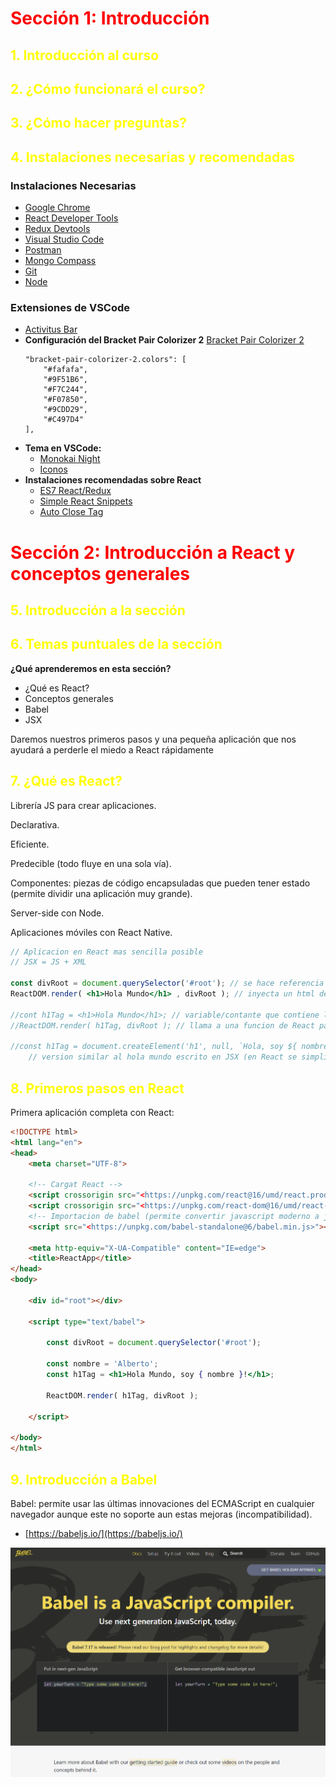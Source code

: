 # <font color="red">Sección 1: Introducción</font>
## <font color="yellow">1. Introducción al curso</font>

## <font color="yellow">2. ¿Cómo funcionará el curso?</font>

## <font color="yellow">3. ¿Cómo hacer preguntas?</font>

## <font color="yellow">4. Instalaciones necesarias y recomendadas</font>
### **Instalaciones Necesarias**
- [Google Chrome](https://www.google.com/chrome/)
- [React Developer Tools](https://chrome.google.com/webstore/detail/react-developer-tools/fmkadmapgofadopljbjfkapdkoienihi?hl=es&authuser=1)
- [Redux Devtools](https://chrome.google.com/webstore/detail/redux-devtools/lmhkpmbekcpmknklioeibfkpmmfibljd?hl=es)
- [Visual Studio Code](https://code.visualstudio.com/)
- [Postman](https://www.postman.com/downloads/)
- [Mongo Compass](https://www.mongodb.com/try/download/compass)
- [Git](https://git-scm.com/)
- [Node](https://nodejs.org/es/)
### **Extensiones de VSCode**
- [Activitus Bar](https://marketplace.visualstudio.com/items?itemName=Gruntfuggly.activitusbar)
- **Configuración del Bracket Pair Colorizer 2**
    [Bracket Pair Colorizer 2](https://marketplace.visualstudio.com/items?itemName=CoenraadS.bracket-pair-colorizer-2)
    ```
    "bracket-pair-colorizer-2.colors": [
        "#fafafa",
        "#9F51B6",
        "#F7C244",
        "#F07850",
        "#9CDD29",
        "#C497D4"
    ],
    ```
- **Tema en VSCode:**
    - [Monokai Night](https://marketplace.visualstudio.com/items?itemName=fabiospampinato.vscode-monokai-night)
    - [Iconos](https://marketplace.visualstudio.com/items?itemName=PKief.material-icon-theme)
- **Instalaciones recomendadas sobre React**
    - [ES7 React/Redux](https://marketplace.visualstudio.com/items?itemName=dsznajder.es7-react-js-snippets)
    - [Simple React Snippets](https://marketplace.visualstudio.com/items?itemName=burkeholland.simple-react-snippets)
    - [Auto Close Tag](https://marketplace.visualstudio.com/items?itemName=formulahendry.auto-close-tag)

# <font color="red">Sección 2: Introducción a React y conceptos generales</font>
## <font color="yellow">5. Introducción a la sección</font>

## <font color="yellow">6. Temas puntuales de la sección</font>

**¿Qué aprenderemos en esta sección?**

- ¿Qué es React?
- Conceptos generales
- Babel
- JSX

Daremos nuestros primeros pasos y una pequeña aplicación que nos ayudará a perderle el miedo a React rápidamente

## <font color="yellow">7. ¿Qué es React?</font>

Librería JS para crear aplicaciones.

Declarativa.

Eficiente.

Predecible (todo fluye en una sola vía).

Componentes: piezas de código encapsuladas que pueden tener estado (permite dividir una aplicación muy grande).

Server-side con Node.

Aplicaciones móviles con React Native.

```jsx
// Aplicacion en React mas sencilla posible
// JSX = JS + XML

const divRoot = document.querySelector('#root'); // se hace referencia a un div con id="root"
ReactDOM.render( <h1>Hola Mundo</h1> , divRoot ); // inyecta un html dentro de la etiqueta referenciada

//cont h1Tag = <h1>Hola Mundo</h1>; // variable/contante que contiene la etiqueta
//ReactDOM.render( h1Tag, divRoot ); // llama a una funcion de React para mostrar la "algo" en el html

//const h1Tag = document.createElement('h1', null, `Hola, soy ${ nombre }`);
    // version similar al hola mundo escrito en JSX (en React se simplifica usando simples etiquetas)
```

## <font color="yellow">8. Primeros pasos en React</font>

Primera aplicación completa con React:

```html
<!DOCTYPE html>
<html lang="en">
<head>
    <meta charset="UTF-8">

    <!-- Cargat React -->
    <script crossorigin src="<https://unpkg.com/react@16/umd/react.production.min.js>"></script>
    <script crossorigin src="<https://unpkg.com/react-dom@16/umd/react-dom.production.min.js>"></script>
    <!-- Importacion de babel (permite convertir javascript moderno a javascript comprensible por el navegador) -->
    <script src="<https://unpkg.com/babel-standalone@6/babel.min.js>"></script>

    <meta http-equiv="X-UA-Compatible" content="IE=edge">
    <title>ReactApp</title>
</head>
<body>

    <div id="root"></div>

    <script type="text/babel">

        const divRoot = document.querySelector('#root');

        const nombre = 'Alberto';
        const h1Tag = <h1>Hola Mundo, soy { nombre }!</h1>;

        ReactDOM.render( h1Tag, divRoot );

    </script>
    
</body>
</html>
```

## <font color="yellow">9. Introducción a Babel</font>

Babel: permite usar las últimas innovaciones del ECMAScript en cualquier navegador aunque este no soporte aun estas mejoras (incompatibilidad).

- [https://babeljs.io/](https://babeljs.io/)

![babel](./media/Untitled.png)